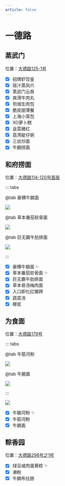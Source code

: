 ```yaml
---
article: false
---
```


# 一德路

## 蒸武门

<i class="fa-solid fa-location-dot"></i> 位置：<a href="https://ditu.amap.com/place/B0JDY5N2WR" target="_blank">大德路125-1号</a>

- [x] 招牌虾饺皇
- [x] 豉汁蒸凤爪
- [x] 蒸武门云吞
- [x] 爽滑牛肉丸
- [x] 煎焗生肉包
- [x] 脆皮甜薄餐
- [x] 上海小笼包
- [x] XO萝卜糕
- [x] 韭菜猪红
- [x] 荔湾艇仔粥
- [x] 三丝炒面
- [x] 牛腩捞面

## 和府捞面

<i class="fa-solid fa-location-dot"></i> 位置：<a href="https://ditu.amap.com/place/B0J3XS9GQF" target="_blank">大德路114-120号首层</a>

::: tabs

@tab 豪横牛腩面

![](https://img.sherry4869.com/blog/life/food/china/guangdong/guangzhou/yx/ydl/hflm/2.png)

@tab 草本番茄软骨面

![](https://img.sherry4869.com/blog/life/food/china/guangdong/guangzhou/yx/ydl/hflm/1.png)

@tab 巨无霸牛肋排面

![](https://img.sherry4869.com/blog/life/food/china/guangdong/guangzhou/yx/ydl/hflm/3.JPEG)

:::

- [x] 豪横牛腩面 ✨
- [x] 草本番茄软骨面 ✨
- [x] 巨无霸牛肋排面
- [x] 草本骨汤梅肉面
- [x] 入口即化红猪蹄
- [x] 蔬菜汤
- [x] 椰浆

## 为食面

<i class="fa-solid fa-location-dot"></i> 位置：<a href="https://ditu.amap.com/place/B0K1RAXNUT" target="_blank">大德路179号</a>

::: tabs

@tab 牛筋河粉

![](https://img.sherry4869.com/blog/life/food/china/guangdong/guangzhou/yx/ydl/wsm/1.jpg)

@tab 牛腩面

![](https://img.sherry4869.com/blog/life/food/china/guangdong/guangzhou/yx/ydl/wsm/3.JPEG)

:::

![](https://img.sherry4869.com/blog/life/food/china/guangdong/guangzhou/yx/ydl/wsm/2.jpg)

- [x] 牛腩河粉 ✨
- [x] 牛筋河粉
- [x] 牛腩面

## 粽香园

<i class="fa-solid fa-location-dot"></i> 位置：<a href="https://ditu.amap.com/place/B0FFHFHFI6" target="_blank">大德路298号之1号</a>

- [x] 绿豆咸肉蛋黄粽 ✨
- [x] 濑粉
- [x] 牛腩布拉肠